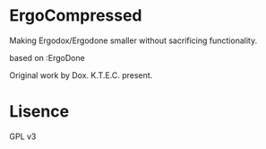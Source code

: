 # ErgoCompressed
Making Ergodox/Ergodone smaller without sacrificing functionality.

based on :ErgoDone

Original work by Dox. K.T.E.C. present.
# Lisence
GPL v3
